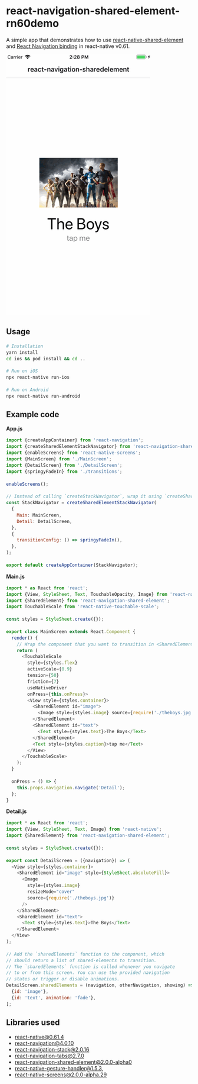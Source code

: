 # react-navigation-shared-element-rn60demo

A simple app that demonstrates how to use [react-native-shared-element](https://github.com/IjzerenHein/react-native-shared-element) and [React Navigation binding](https://github.com/IjzerenHein/react-navigation-shared-element) in react-native v0.61.

![MagicMoveGif](theboys.gif)

## Usage

```sh
# Installation
yarn install
cd ios && pod install && cd ..

# Run on iOS
npx react-native run-ios

# Run on Android
npx react-native run-android
```

## Example code

**App.js**

```js
import {createAppContainer} from 'react-navigation';
import {createSharedElementStackNavigator} from 'react-navigation-shared-element';
import {enableScreens} from 'react-native-screens';
import {MainScreen} from './MainScreen';
import {DetailScreen} from './DetailScreen';
import {springyFadeIn} from './transitions';

enableScreens();

// Instead of calling `createStackNavigator`, wrap it using `createSharedElementStackNavigator`
const StackNavigator = createSharedElementStackNavigator(
  {
    Main: MainScreen,
    Detail: DetailScreen,
  },
  {
    transitionConfig: () => springyFadeIn(),
  },
);

export default createAppContainer(StackNavigator);
```

**Main.js**

```js
import * as React from 'react';
import {View, StyleSheet, Text, TouchableOpacity, Image} from 'react-native';
import {SharedElement} from 'react-navigation-shared-element';
import TouchableScale from 'react-native-touchable-scale';

const styles = StyleSheet.create({});

export class MainScreen extends React.Component {
  render() {
    // Wrap the component that you want to transition in <SharedElement>
    return (
      <TouchableScale
        style={styles.flex}
        activeScale={0.9}
        tension={50}
        friction={7}
        useNativeDriver
        onPress={this.onPress}>
        <View style={styles.container}>
          <SharedElement id="image">
            <Image style={styles.image} source={require('./theboys.jpg')} />
          </SharedElement>
          <SharedElement id="text">
            <Text style={styles.text}>The Boys</Text>
          </SharedElement>
          <Text style={styles.caption}>tap me</Text>
        </View>
      </TouchableScale>
    );
  }

  onPress = () => {
    this.props.navigation.navigate('Detail');
  };
}
```

**Detail.js**

```js
import * as React from 'react';
import {View, StyleSheet, Text, Image} from 'react-native';
import {SharedElement} from 'react-navigation-shared-element';

const styles = StyleSheet.create({});

export const DetailScreen = ({navigation}) => (
  <View style={styles.container}>
    <SharedElement id="image" style={StyleSheet.absoluteFill}>
      <Image
        style={styles.image}
        resizeMode="cover"
        source={require('./theboys.jpg')}
      />
    </SharedElement>
    <SharedElement id="text">
      <Text style={styles.text}>The Boys</Text>
    </SharedElement>
  </View>
);

// Add the `sharedElements` function to the component, which
// should return a list of shared-elements to transition.
// The `sharedElements` function is called whenever you navigate
// to or from this screen. You can use the provided navigation
// states or trigger or disable animations.
DetailScreen.sharedElements = (navigation, otherNavigation, showing) => [
  {id: 'image'},
  {id: 'text', animation: 'fade'},
];
```

## Libraries used

- react-native@0.61.4
- react-navigation@4.0.10
- react-navigation-stack@2.0.16
- react-navigation-tabs@2.7.0
- react-navigation-shared-element@2.0.0-alpha0
- react-native-gesture-handler@1.5.3,
- react-native-screens@2.0.0-alpha.29
